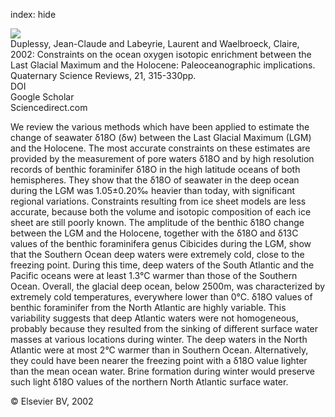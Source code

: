 index: hide

<div class="Citation">
    <div class="Citation-thumb CitationThumb-linked"  data-href="https://doi.org/10.1016/s0277-3791(01)00107-x">
      <img src="https://static.claimspace.cloud/climate-study-static/refs/thumbs/5/Duplessy_et_al_2002-thumb.png" />
    </div>

  <div class="Citation-body">
    <div class="Citation-text">Duplessy, Jean-Claude and Labeyrie, Laurent and Waelbroeck, Claire, 2002: Constraints on the ocean oxygen isotopic enrichment between the Last Glacial Maximum and the Holocene: Paleoceanographic implications. <span class="Article-journal">Quaternary Science Reviews, </span><span class="Article-volume">21, </span>315-330pp.</div>
    <div class="Citation-links">
      <div class="CitationLink" data-href="https://doi.org/10.1016/s0277-3791(01)00107-x">
        <div class="CitationLink-icon CitationLink-Doi"></div>
        <div class="CitationLink-text">DOI</div>
      </div>
      <div class="CitationLink" data-href="https://scholar.google.com/scholar?q=10.1016/s0277-3791(01)00107-x">
        <div class="CitationLink-icon CitationLink-Scholar"></div>
        <div class="CitationLink-text">Google Scholar</div>
      </div>
      <div class="CitationLink" data-href="http://www.sciencedirect.com/science/article/pii/S027737910100107X">
        <div class="CitationLink-icon CitationLink-Publisher"></div>
        <div class="CitationLink-text">Sciencedirect.com</div>
      </div>
    </div>
  </div>
</div>

We review the various methods which have been applied to estimate the change of seawater δ18O (δw) between the Last Glacial Maximum (LGM) and the Holocene. The most accurate constraints on these estimates are provided by the measurement of pore waters δ18O and by high resolution records of benthic foraminifer δ18O in the high latitude oceans of both hemispheres. They show that the δ18O of seawater in the deep ocean during the LGM was 1.05±0.20‰ heavier than today, with significant regional variations. Constraints resulting from ice sheet models are less accurate, because both the volume and isotopic composition of each ice sheet are still poorly known.                   The amplitude of the benthic δ18O change between the LGM and the Holocene, together with the δ18O and δ13C values of the benthic foraminifera genus Cibicides during the LGM, show that the Southern Ocean deep waters were extremely cold, close to the freezing point. During this time, deep waters of the South Atlantic and the Pacific oceans were at least 1.3°C warmer than those of the Southern Ocean. Overall, the glacial deep ocean, below 2500m, was characterized by extremely cold temperatures, everywhere lower than 0°C. δ18O values of benthic foraminifer from the North Atlantic are highly variable. This variability suggests that deep Atlantic waters were not homogeneous, probably because they resulted from the sinking of different surface water masses at various locations during winter. The deep waters in the North Atlantic were at most 2°C warmer than in Southern Ocean. Alternatively, they could have been nearer the freezing point with a δ18O value lighter than the mean ocean water. Brine formation during winter would preserve such light δ18O values of the northern North Atlantic surface water.

<div class="Citation-copy">
&copy; Elsevier BV, 2002
</div>